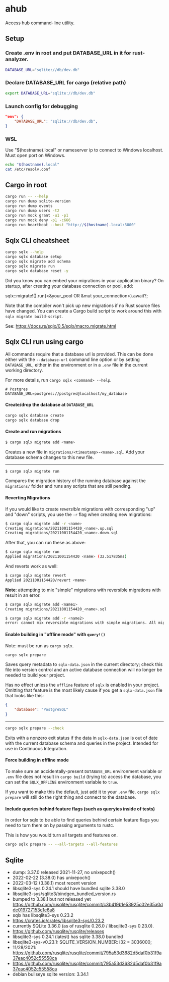 # ahub

Access hub command-line utility.

## Setup

### Create .env in root and put DATABASE_URL in it for rust-analyzer.
```bash
DATABASE_URL="sqlite://db/dev.db"
```

###  Declare DATABASE_URL for cargo (relative path)
```bash
export DATABASE_URL="sqlite://db/dev.db"
```

###  Launch config for debugging
```json
"env": {
    "DATABASE_URL": "sqlite://db/dev.db",
}
```

### WSL
Use "$(hostname).local" or nameserver ip to connect to Windows localhost. Must open port on Windows.
```bash
echo "$(hostname).local"
cat /etc/resolv.conf
```    

## Cargo in root
```bash
cargo run -- --help
cargo run dump sqlite-version   
cargo run dump events
cargo run dump users -t2
cargo run mock grant -u1 -p1
cargo run mock deny -p1 -c666
cargo run heartbeat --host "http://$(hostname).local:3000"
```

## Sqlx CLI cheatsheet
```bash
cargo sqlx --help
cargo sqlx database setup
cargo sqlx migrate add schema
cargo sqlx migrate run
cargo sqlx database reset -y
```
Did you know you can embed your migrations in your application binary?
On startup, after creating your database connection or pool, add:

sqlx::migrate!().run(<&your_pool OR &mut your_connection>).await?;

Note that the compiler won't pick up new migrations if no Rust source files have changed.
You can create a Cargo build script to work around this with `sqlx migrate build-script`.

See: https://docs.rs/sqlx/0.5/sqlx/macro.migrate.html

## Sqlx CLI run using cargo
All commands require that a database url is provided. This can be done either with the `--database-url` command line option or by setting `DATABASE_URL`, either in the environment or in a `.env` file
in the current working directory.

For more details, run `cargo sqlx <command> --help`.

```dotenv
# Postgres
DATABASE_URL=postgres://postgres@localhost/my_database
```

#### Create/drop the database at `DATABASE_URL`

```bash
cargo sqlx database create
cargo sqlx database drop
```

#### Create and run migrations

```bash
$ cargo sqlx migrate add <name>
```
Creates a new file in `migrations/<timestamp>-<name>.sql`. Add your database schema changes to
this new file.

---
```bash
$ cargo sqlx migrate run
```
Compares the migration history of the running database against the `migrations/` folder and runs
any scripts that are still pending.

#### Reverting Migrations

If you would like to create _reversible_ migrations with corresponding "up" and "down" scripts, you use the `-r` flag when creating new migrations:

```bash
$ cargo sqlx migrate add -r <name>
Creating migrations/20211001154420_<name>.up.sql
Creating migrations/20211001154420_<name>.down.sql
```

After that, you can run these as above:

```bash
$ cargo sqlx migrate run
Applied migrations/20211001154420 <name> (32.517835ms)
```

And reverts work as well:

```bash
$ cargo sqlx migrate revert
Applied 20211001154420/revert <name>
```

**Note**: attempting to mix "simple" migrations with reversible migrations with result in an error.

```bash
$ cargo sqlx migrate add <name1>
Creating migrations/20211001154420_<name>.sql

$ cargo sqlx migrate add -r <name2>
error: cannot mix reversible migrations with simple migrations. All migrations should be reversible or simple migrations
```

#### Enable building in "offline mode" with `query!()`

Note: must be run as `cargo sqlx`.

```bash
cargo sqlx prepare
```

Saves query metadata to `sqlx-data.json` in the current directory; check this file into version
control and an active database connection will no longer be needed to build your project.

Has no effect unless the `offline` feature of `sqlx` is enabled in your project. Omitting that
feature is the most likely cause if you get a `sqlx-data.json` file that looks like this:

```json
{
    "database": "PostgreSQL"
}
```

---

```bash
cargo sqlx prepare --check
```

Exits with a nonzero exit status if the data in `sqlx-data.json` is out of date with the current
database schema and queries in the project. Intended for use in Continuous Integration.

#### Force building in offline mode

To make sure an accidentally-present `DATABASE_URL` environment variable or `.env` file does not
result in `cargo build` (trying to) access the database, you can set the `SQLX_OFFLINE` environment
variable to `true`.

If you want to make this the default, just add it to your `.env` file. `cargo sqlx prepare` will
still do the right thing and connect to the database.

#### Include queries behind feature flags (such as queryies inside of tests)

In order for sqlx to be able to find queries behind certain feature flags you need to turn them
on by passing arguments to rustc.

This is how you would turn all targets and features on.
```bash
cargo sqlx prepare -- --all-targets --all-features
```

## Sqlite

- dump: 3.37.0 released 2021-11-27, no unixepoch()
- 2022-02-22 (3.38.0) has unixepoch()
- 2022-03-12 (3.38.1) most recent version
- libsqlite3-sys 0.24.1 should have bundled sqlite 3.38.0
- libsqlite3-sys/sqlite3/bindgen_bundled_version.rs
- bumped to 3.38.1 but not released yet https://github.com/rusqlite/rusqlite/commit/c3b419b1e53925c02e35a0dde019727153e1e6a8
- sqlx has libsqlite3-sys 0.23.2
- https://crates.io/crates/libsqlite3-sys/0.23.2
-  currently SQLite 3.36.0 (as of rusqlite 0.26.0 / libsqlite3-sys 0.23.0).
- https://github.com/rusqlite/rusqlite/releases
-  libsqlite3-sys 0.24.1 (latest) has sqlite 3.38.0 bundled
- libsqlite3-sys-v0.23.1: SQLITE_VERSION_NUMBER: i32 = 3036000;
- 11/28/2021: https://github.com/rusqlite/rusqlite/commit/795a53d3682d5daf0b31f9a37eac4052c55558ca
-  https://github.com/rusqlite/rusqlite/commit/795a53d3682d5daf0b31f9a37eac4052c55558ca
- debian bullseye sqlite version: 3.34.1
